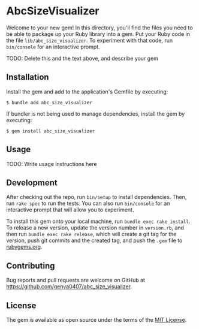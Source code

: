 # AbcSizeVisualizer

Welcome to your new gem! In this directory, you'll find the files you need to be able to package up your Ruby library into a gem. Put your Ruby code in the file `lib/abc_size_visualizer`. To experiment with that code, run `bin/console` for an interactive prompt.

TODO: Delete this and the text above, and describe your gem

## Installation

Install the gem and add to the application's Gemfile by executing:

    $ bundle add abc_size_visualizer

If bundler is not being used to manage dependencies, install the gem by executing:

    $ gem install abc_size_visualizer

## Usage

TODO: Write usage instructions here

## Development

After checking out the repo, run `bin/setup` to install dependencies. Then, run `rake spec` to run the tests. You can also run `bin/console` for an interactive prompt that will allow you to experiment.

To install this gem onto your local machine, run `bundle exec rake install`. To release a new version, update the version number in `version.rb`, and then run `bundle exec rake release`, which will create a git tag for the version, push git commits and the created tag, and push the `.gem` file to [rubygems.org](https://rubygems.org).

## Contributing

Bug reports and pull requests are welcome on GitHub at https://github.com/genya0407/abc_size_visualizer.

## License

The gem is available as open source under the terms of the [MIT License](https://opensource.org/licenses/MIT).

